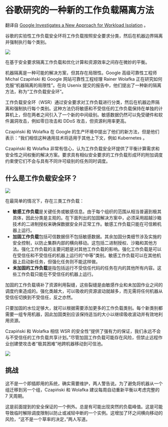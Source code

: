 # 谷歌研究的一种新的工作负载隔离方法

翻译自 [Google Investigates a New Approach for Workload Isolation](https://thenewstack.io/google-investigates-a-new-approach-for-workload-isolation/) 。

谷歌的实验性工作负载安全环将工作负载按照安全要求分类，然后在机器边界隔离并强制执行每个类别。

![](https://cdn.thenewstack.io/media/2023/04/7f8e72ed-shutterstock_1052090336-1024x576.jpg)

在基于安全要求隔离工作负载和优化计算和资源效率之间存在微妙的平衡。

机器隔离是一种可能的解决方案，但其存在局限性。Google 高级可靠性工程师 Michal Czapiński 和 Google 网站可靠性工程经理 Rainer Wolafka 正在研究如何克服“机器隔离的局限性”。在向 Usenix 提交的报告中，他们提出了一种新的隔离方法，称为“工作负载安全环”。

工作负载安全环（WSR）通过安全要求对工作负载进行分类，然后在机器边界隔离和强制执行每个类别。这种方法仍将敏感和不受信任的工作负载保持在单独的计算机上，但在两者之间引入了一个新的中间级别。敏感数据仍然可以免受硬件和软件漏洞攻击，例如零日攻击和 DDoS 攻击，但资源利用率更高。

Czapiński 和 Wolafka 在 Google 的生产环境中提出了他们的新方法，但是他们表示：“我们相信这种通用技术将适用于其他上下文，例如 Kubernetes 。

Czapiński 和 Wolafka 非常有信心，认为工作负载安全环提供了平衡计算需求和安全性之间权衡的解决方案。要求具有相似安全要求的工作负载形成环的附加调度约束使它们不会与具有不同许可级别的任务同时调度。

## 什么是工作负载安全环？

![](https://cdn.thenewstack.io/media/2023/03/540472d6-use_machines.png)

在最简单的情况下，存在三类工作负载：

* **敏感工作负载**是关键任务或敏感信息。由于每个组织的范围从相当普遍到极其具体，因此分类是主观的。在下面列出的加固解决方案中，必须采用超越沙箱技术的二进制授权来确保数据安全并正常工作。敏感工作负载只能在可信赖机器上运行。
* **加固工作负载**包括可信数据但不包括敏感数据。其余加固分类细节涉及实施的安全控制，以防止集群内部的横向移动。这包括二进制授权、沙箱和其他方法。强化工作负载的主要问题是对其他工作负载的影响。强化工作负载是可以在受信任和不受信任的机器上运行的“中等”类别。敏感工作负载可以在其他机器上启动新任务，但强化任务则不能这样做。
* **未加固的工作负载**是指包括运行不受信任代码的任务在内的其他所有内容。这些工作负载只能在不受信任的机器上运行。

加固的工作负载填补了资源利用裂缝，这些裂缝是由敏感作业和未加固作业之间的调度约束造成的。强化类越大，可以吸收的资源波动就越多，而无需将任何机器从受信任切换到不受信任，反之亦然。

只要加固的水位足够大，就可以根据需要添加更多的工作负载类别。每个新类别都需要一组专用机器，因此加固类别应该保持适当的大小以继续吸收波动并有效地利用资源。

Czapiński 和 Wolafka 相信 WSR 的安全性“提供了强有力的保证，我们永远不会与不受信任的工作负载共享计划。”尽管加固工作负载可能存在风险，但禁止远程作业创建使攻击者“极其困难”地跨机器移动到可信池。

![](https://cdn.thenewstack.io/media/2023/03/5b7e3954-use_boundaries.png)

## 挑战

这不是一个即插即用的系统，确实需要维护，两人警告说。为了避免将机器从一个组迁移到另一个组，Czapiński 和 Wolafka 建议每周自动重新平衡以考虑完整的 7 天周期。

这是前面提到的安全保证的一个例外。总是有可能出现突然的负载峰值。这是可能导致临时解除调度限制以防止或减轻中断的一个实例。这增加了环之间横向移动的风险，“这不是一个草率的决定，”两人写道。


